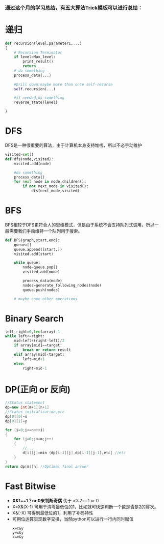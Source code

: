 ### 通过这个月的学习总结，有五大算法Trick模板可以进行总结：
# 递归
```python
def recursion(level,parameter1,...)
{
    # Recursion Terminator
    if level>Max_level:
        print_result()
        return
    # do something
    process_data(...)
    
    #Drill down,maybe more than once self-recurse
    self.recursion(...)

    #if needed,do something
    reverse_state(level)

}
```
# DFS
DFS是一种很重要的算法，由于计算机本身支持堆栈，所以不必手动维护
```python
visited=set()
def dfs(node,visited):
    visited.add(node)

    #do something
    process_data()
    for next node in node.children():
        if not next_node in visited():
            dfs(next_node,visited)
```
# BFS
BFS相较于DFS更符合人的思维模式，但是由于系统不会支持队列式调用，所以一般需要我们手动维持一个队列用于搜索。
```python
def BFS(graph,start,end):
    queue=[]
    queue.append([start,])
    visited.add(start)

    while queue:
        node=queue.pop()
        visited.add(node)

        process_data(node)
        nodes=generate_following_nodes(node)
        queue.push(nodes)

    # maybe some other operations
```
# Binary Search
```python
left,right=0,len(array)-1
while left<=right:
    mid=left+(right-left)/2 
    if array[mid]==target:
        break or return result
    elif array[mid]<target:
        left=mid+1
    else:
        right=mid-1
```
# DP(正向 or 反向)
```Java
//Status statement
dp=new int[m+1][n+1]
//Status initialization,etc
dp[0][0]=x
dp[0][1]=y

for (i=0;i<=n<++i)
{
    for (j=0;j<=m;j++)
    {
        //...
        d[i][j]=min {dp[i-1][j],dp[i-1][j-1],etc} //etc
    }
}
return dp[m][n] //Optimal final answer
```

# Fast Bitwise
 - **X&1==1？or 0来判断奇偶** 优于 x%2==1 or 0
 - X=X&(X-1) 可用于清零最低位的1，比如就可快速判断一个数是否是2的幂次。
 - X&(-X) 可得到最低位的1，利用了补码特性
 - 可用位运算实现数字交换，当然python可以进行一行内同时赋值
    ```
    x=x&y
    y=x&y
    x=x&y
    ```